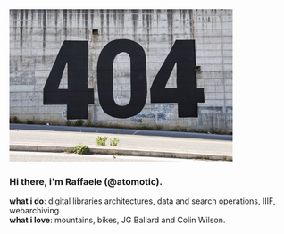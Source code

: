 <img src="https://raw.githubusercontent.com/atomotic/atomotic/master/404.jpg">

### Hi there, i'm **Raffaele** (@atomotic).
**what i do**: digital libraries architectures, data and search operations, IIIF, webarchiving.  
**what i love**: mountains, bikes, JG Ballard and Colin Wilson.
